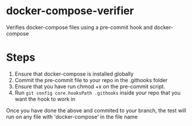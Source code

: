 # docker-compose-verifier
Verifies docker-compose files using a pre-commit hook and docker-compose


# Steps
1. Ensure that docker-compose is installed globally
2. Commit the pre-commit file to your repo in the .githooks folder
3. Ensure that you have run chmod +x on the pre-commit script.
4. Run `git config core.hooksPath .githooks` inside your repo that you want the hook to work in

Once you have done the above and commited to your branch, the test will run on any file with 'docker-compose' in the file name
